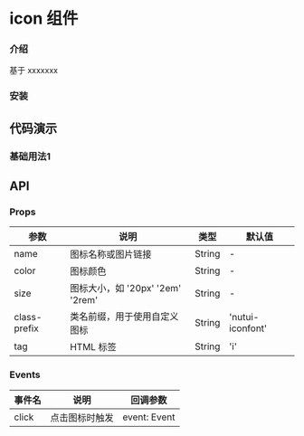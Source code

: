 #  icon 组件

### 介绍

基于 xxxxxxx

### 安装



## 代码演示

### 基础用法1



## API

### Props

| 参数         | 说明                             | 类型   | 默认值           |
|--------------|----------------------------------|--------|------------------|
| name         | 图标名称或图片链接               | String | -                |
| color        | 图标颜色                         | String | -                |
| size         | 图标大小，如 '20px' '2em' '2rem' | String | -                |
| class-prefix | 类名前缀，用于使用自定义图标     | String | 'nutui-iconfont' |
| tag          | HTML 标签                        | String | 'i'              |

### Events

| 事件名 | 说明           | 回调参数     |
|--------|----------------|--------------|
| click  | 点击图标时触发 | event: Event |
    